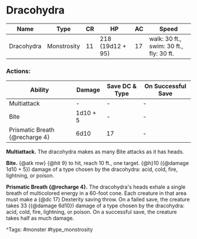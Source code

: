 # Dracohydra

| Name | Type | CR | HP | AC | Speed |
|------|------|----|----|----|-------|
| Dracohydra | Monstrosity | 11 | 218 (19d12 + 95) | 17 | walk: 30 ft., swim: 30 ft., fly: 30 ft. |

### Actions:

| Ability | Damage | Save DC & Type | On Successful Save |
|---------|--------|----------------|--------------------|
| Multiattack | - | - | - |
| Bite | 1d10 + 5 | - | - |
| Prismatic Breath {@recharge 4} | 6d10 | 17 | - |


**Multiattack.** The dracohydra makes as many Bite attacks as it has heads.

**Bite.** {@atk mw} {@hit 9} to hit, reach 10 ft., one target. {@h}10 ({@damage 1d10 + 5}) damage of a type chosen by the dracohydra: acid, cold, fire, lightning, or poison.

**Prismatic Breath {@recharge 4}.** The dracohydra's heads exhale a single breath of multicolored energy in a 60-foot cone. Each creature in that area must make a {@dc 17} Dexterity saving throw. On a failed save, the creature takes 33 ({@damage 6d10}) damage of a type chosen by the dracohydra: acid, cold, fire, lightning, or poison. On a successful save, the creature takes half as much damage.

^Tags: #monster #type_monstrosity